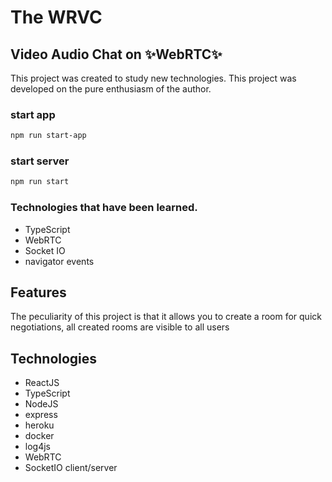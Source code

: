 # The WRVC
## Video Audio Chat on  ✨WebRTC✨

This project was created to study new technologies.
This project was developed on the pure enthusiasm of the author.

### start app
```sh
npm run start-app
```
### start server
```sh
npm run start
```

### Technologies that have been learned.
- TypeScript
- WebRTC
- Socket IO
- navigator events

## Features
The peculiarity of this project is that it allows you to create a room for quick negotiations, all created rooms are visible to all users

## Technologies
- ReactJS
- TypeScript
- NodeJS
- express
- heroku
- docker
- log4js
- WebRTC
- SocketIO client/server
